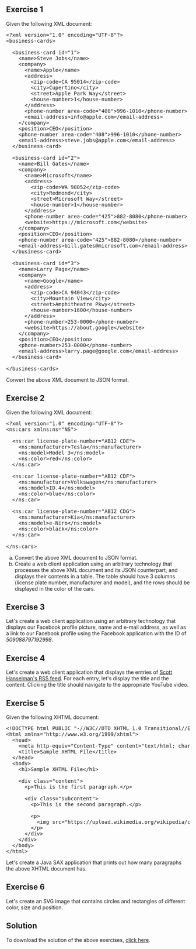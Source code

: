 ## Exercise 1

Given the following XML document:

<pre class="prettyprint lang-xml" data-label="business-cards.xml">&lt;?xml version=&quot;1.0&quot; encoding=&quot;UTF-8&quot;?&gt;
&lt;business-cards&gt;

  &lt;business-card id=&quot;1&quot;&gt;
    &lt;name&gt;Steve Jobs&lt;/name&gt;
    &lt;company&gt;
      &lt;name&gt;Apple&lt;/name&gt;
      &lt;address&gt;
        &lt;zip-code&gt;CA 95014&lt;/zip-code&gt;
        &lt;city&gt;Cupertino&lt;/city&gt;
        &lt;street&gt;Apple Park Way&lt;/street&gt;
        &lt;house-number&gt;1&lt;/house-number&gt;
      &lt;/address&gt;
      &lt;phone-number area-code=&quot;408&quot;&gt;996-1010&lt;/phone-number&gt;
      &lt;email-address&gt;info@apple.com&lt;/email-address&gt;
    &lt;/company&gt;
    &lt;position&gt;CEO&lt;/position&gt;
    &lt;phone-number area-code=&quot;408&quot;&gt;996-1010&lt;/phone-number&gt;
    &lt;email-address&gt;steve.jobs@apple.com&lt;/email-address&gt;
  &lt;/business-card&gt;

  &lt;business-card id=&quot;2&quot;&gt;
    &lt;name&gt;Bill Gates&lt;/name&gt;
    &lt;company&gt;
      &lt;name&gt;Microsoft&lt;/name&gt;
      &lt;address&gt;
        &lt;zip-code&gt;WA 98052&lt;/zip-code&gt;
        &lt;city&gt;Redmond&lt;/city&gt;
        &lt;street&gt;Microsoft Way&lt;/street&gt;
        &lt;house-number&gt;1&lt;/house-number&gt;
      &lt;/address&gt;
      &lt;phone-number area-code=&quot;425&quot;&gt;882-8080&lt;/phone-number&gt;
      &lt;website&gt;https://microsoft.com&lt;/website&gt;
    &lt;/company&gt;
    &lt;position&gt;CEO&lt;/position&gt;
    &lt;phone-number area-code=&quot;425&quot;&gt;882-8080&lt;/phone-number&gt;
    &lt;email-address&gt;bill.gates@microsoft.com&lt;/email-address&gt;
  &lt;/business-card&gt;

  &lt;business-card id=&quot;3&quot;&gt;
    &lt;name&gt;Larry Page&lt;/name&gt;
    &lt;company&gt;
      &lt;name&gt;Google&lt;/name&gt;
      &lt;address&gt;
        &lt;zip-code&gt;CA 94043&lt;/zip-code&gt;
        &lt;city&gt;Mountain View&lt;/city&gt;
        &lt;street&gt;Amphitheatre Pkwy&lt;/street&gt;
        &lt;house-number&gt;1600&lt;/house-number&gt;
      &lt;/address&gt;
      &lt;phone-number&gt;253-0000&lt;/phone-number&gt;
      &lt;website&gt;https://about.google&lt;/website&gt;
    &lt;/company&gt;
    &lt;position&gt;CEO&lt;/position&gt;
    &lt;phone-number&gt;253-0000&lt;/phone-number&gt;
    &lt;email-address&gt;larry.page@google.com&lt;/email-address&gt;
  &lt;/business-card&gt;

&lt;/business-cards&gt;</pre>

Convert the above XML document to JSON format.

## Exercise 2

Given the following XML document:

<pre class="prettyprint lang-xml" data-label="cars.xml">&lt;?xml version=&quot;1.0&quot; encoding=&quot;UTF-8&quot;?&gt;
&lt;ns:cars xmlns:ns=&quot;NS&quot;&gt;

  &lt;ns:car license-plate-number=&quot;AB12 CDE&quot;&gt;
    &lt;ns:manufacturer&gt;Tesla&lt;/ns:manufacturer&gt;
    &lt;ns:model&gt;Model 3&lt;/ns:model&gt;
    &lt;ns:color&gt;red&lt;/ns:color&gt;
  &lt;/ns:car&gt;

  &lt;ns:car license-plate-number=&quot;AB12 CDF&quot;&gt;
    &lt;ns:manufacturer&gt;Volkswagen&lt;/ns:manufacturer&gt;
    &lt;ns:model&gt;ID.4&lt;/ns:model&gt;
    &lt;ns:color&gt;blue&lt;/ns:color&gt;
  &lt;/ns:car&gt;

  &lt;ns:car license-plate-number=&quot;AB12 CDG&quot;&gt;
    &lt;ns:manufacturer&gt;Kia&lt;/ns:manufacturer&gt;
    &lt;ns:model&gt;e-Niro&lt;/ns:model&gt;
    &lt;ns:color&gt;black&lt;/ns:color&gt;
  &lt;/ns:car&gt;

&lt;/ns:cars&gt;</pre>

<ol type="a">
  <li>Convert the above XML document to JSON format.</li>
  <li>Create a web client application using an arbitrary technology that processes the above XML document and its JSON counterpart, and displays their contents in a table. The table should have 3 columns (license plate number, manufacturer and model), and the rows should be displayed in the color of the cars.</li>
</ol>

## Exercise 3

Let's create a web client application using an arbitrary technology that displays our Facebook profile picture, name and e-mail address, as well as a link to our Facebook profile using the Facebook application with the ID of *509088797192998*.

## Exercise 4

Let's create a web client application that displays the entries of <a href="https://feeds.hanselman.com/ScottHanselman" target="_blank">Scott Hanselman's RSS feed</a>. For each entry, let's display the title and the content. Clicking the title should navigate to the appropriate YouTube video.

## Exercise 5

Given the following XHTML document:

<pre class="prettyprint lang-xml" data-label="5.xhtml">&lt;!DOCTYPE html PUBLIC &quot;-//W3C//DTD XHTML 1.0 Transitional//EN&quot; &quot;http://www.w3.org/TR/xhtml1/DTD/xhtml1-transitional.dtd&quot;&gt;
&lt;html xmlns=&quot;http://www.w3.org/1999/xhtml&quot;&gt;
  &lt;head&gt;
    &lt;meta http-equiv=&quot;Content-Type&quot; content=&quot;text/html; charset=UTF-8&quot;/&gt;
    &lt;title&gt;Sample XHTML File&lt;/title&gt;
  &lt;/head&gt;
  &lt;body&gt;
    &lt;h1&gt;Sample XHTML File&lt;/h1&gt;

    &lt;div class=&quot;content&quot;&gt;
      &lt;p&gt;This is the first paragraph.&lt;/p&gt;

      &lt;div class=&quot;subcontent&quot;&gt;
        &lt;p&gt;This is the second paragraph.&lt;/p&gt;

        &lt;p&gt;
          &lt;img src=&quot;https://upload.wikimedia.org/wikipedia/commons/1/1f/Valid_XHTML_1.0.svg&quot; alt=&quot;Valid XHTML&quot;/&gt;
        &lt;/p&gt;
      &lt;/div&gt;
    &lt;/div&gt;
  &lt;/body&gt;
&lt;/html&gt;</pre>

Let's create a Java SAX application that prints out how many paragraphs the above XHTML document has.

## Exercise 6

Let's create an SVG image that contains circles and rectangles of different color, size and position.

## Solution

To download the solution of the above exercises, [click here](assets/courses/xml/lab09/solution.zip).
